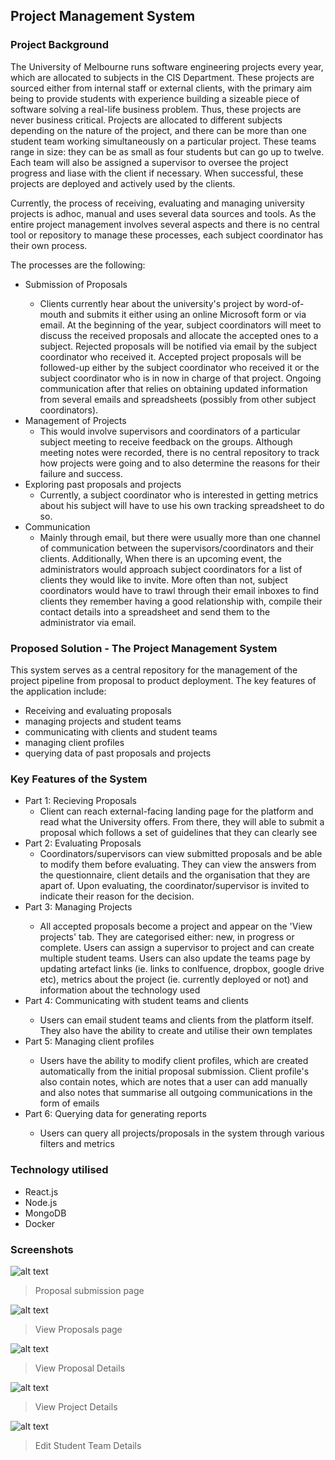 
## Project Management System

### Project Background
<p>The University of Melbourne runs software engineering projects every year, which are allocated to subjects in the CIS Department. These projects are
sourced either from internal staff or external clients, with the primary aim being to provide students with experience building a sizeable piece of
software solving a real-life business problem. Thus, these projects are never business critical. Projects are allocated to different subjects depending
on the nature of the project, and there can be more than one student team working simultaneously on a particular project. These teams range in size:
they can be as small as four students but can go up to twelve. Each team will also be assigned a supervisor to oversee the project progress and liase
with the client if necessary. When successful, these projects are deployed and actively used by the clients. </p>
<p>
Currently, the process of receiving, evaluating and managing university projects is adhoc, manual and uses several data sources and tools. As the
entire project management involves several aspects and there is no central tool or repository to manage these processes, each subject coordinator
has their own process.
</p>
<p>
The processes are the following:
</p>
<ul>
  <li>Submission of Proposals</li>
  <ul><li>Clients currently hear about the university's project by word-of-mouth and submits it either using an online Microsoft form or via
email. At the beginning of the year, subject coordinators will meet to discuss the received proposals and allocate the accepted ones
to a subject. Rejected proposals will be notified via email by the subject coordinator who received it. Accepted project proposals will
be followed-up either by the subject coordinator who received it or the subject coordinator who is in now in charge of that project.
Ongoing communication after that relies on obtaining updated information from several emails and spreadsheets (possibly from
other subject coordinators). </li></ul>
<li>
Management of Projects
<ul><li>
This would involve supervisors and coordinators of a particular subject meeting to receive feedback on the groups. Although
meeting notes were recorded, there is no central repository to track how projects were going and to also determine the reasons for
their failure and success.</li></ul>
<li>
Exploring past proposals and projects
<ul><li>
Currently, a subject coordinator who is interested in getting metrics about his subject will have to use his own tracking spreadsheet
to do so.
</ul></li>
<li>
Communication
<ul><li>
Mainly through email, but there were usually more than one channel of communication between the supervisors/coordinators and
their clients. Additionally, When there is an upcoming event, the administrators would approach subject coordinators for a list of
clients they would like to invite. More often than not, subject coordinators would have to trawl through their email inboxes to find
clients they remember having a good relationship with, compile their contact details into a spreadsheet and send them to the
administrator via email.
</li></ul>
</ul>  

### Proposed Solution - The Project Management System 

<p>
This system serves as a central repository for the management of the project pipeline from proposal to product deployment. The key features of the
application include: </p>
<ul>
<li>Receiving and evaluating proposals</li>
<li>managing projects and student teams</li>
<li>communicating with clients and student teams</li>
<li>managing client profiles</li>
<li>querying data of past proposals and projects </li>
</ul>

### Key Features of the System 

<ul>
<li>Part 1: Recieving Proposals 
<ul>
<li>Client can reach external-facing landing page for the platform and read what the University offers. From there, they will able to submit a proposal which follows a set of guidelines that they can clearly see</li></ul></li>
<li>Part 2: Evaluating Proposals
<ul>
<li>
Coordinators/supervisors can view submitted proposals and be able to modify them before evaluating. They can view the answers from the questionnaire, client details and the organisation that they are apart of. Upon evaluating, the coordinator/supervisor is invited to indicate their reason for the decision. 
</li>
</ul>
</li>
<li>Part 3: Managing Projects</li>
<ul><li>
All accepted proposals become a project and appear on the 'View projects' tab. They are categorised either: new, in progress or complete. Users can assign a supervisor to project and can create multiple student teams. Users can also update the teams page by updating artefact links (ie. links to conlfuence, dropbox, google drive etc), metrics about the project (ie. currently deployed or not) and information about the technology used </li></ul>
<li>Part 4: Communicating with student teams and clients </li>
<ul><li>Users can email student teams and clients from the platform itself. They also have the ability to create and utilise their own templates</li></ul>
<li>Part 5: Managing client profiles</li>
<ul><li>Users have the ability to modify client profiles, which are created automatically from the initial proposal submission. Client profile's also contain notes, which are notes that a user can add manually and also notes that summarise all outgoing communications in the form of emails</ul></li>
<li>Part 6: Querying data for generating reports</li>
<ul><li>Users can query all projects/proposals in the system through various filters and metrics</li></ul>
</ul>

### Technology utilised

<ul>
  <li>React.js</li>
  <li>Node.js</li>
  <li>MongoDB</li>
  <li>Docker</li>
  </ul>
  
  ### Screenshots 
  
  
  ![alt text](https://github.com/crb444/projects/blob/master/Project%20Management%20System/imgs/1.png?raw=true)
  
  >Proposal submission page
  
  ![alt text](https://github.com/crb444/projects/blob/master/Project%20Management%20System/imgs/2.png?raw=true)
    
  >View Proposals page 
    
    
   ![alt text](https://github.com/crb444/projects/blob/master/Project%20Management%20System/imgs/3.png?raw=true)
    
  >View Proposal Details
    
    
   ![alt text](https://github.com/crb444/projects/blob/master/Project%20Management%20System/imgs/4.png?raw=true)
    
  >View Project Details
    
    
   ![alt text](https://github.com/crb444/projects/blob/master/Project%20Management%20System/imgs/5.png?raw=true)
    
  >Edit Student Team Details
